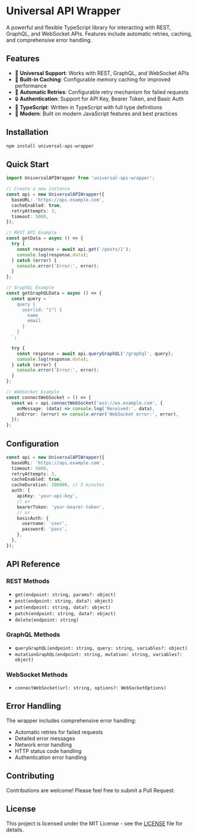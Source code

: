 # Universal API Wrapper

A powerful and flexible TypeScript library for interacting with REST, GraphQL, and WebSocket APIs. Features include automatic retries, caching, and comprehensive error handling.

## Features

- 🔄 **Universal Support**: Works with REST, GraphQL, and WebSocket APIs
- 💾 **Built-in Caching**: Configurable memory caching for improved performance
- 🔁 **Automatic Retries**: Configurable retry mechanism for failed requests
- 🔒 **Authentication**: Support for API Key, Bearer Token, and Basic Auth
- 📝 **TypeScript**: Written in TypeScript with full type definitions
- 🚀 **Modern**: Built on modern JavaScript features and best practices

## Installation

```bash
npm install universal-api-wrapper
```

## Quick Start

```typescript
import UniversalAPIWrapper from 'universal-api-wrapper';

// Create a new instance
const api = new UniversalAPIWrapper({
  baseURL: 'https://api.example.com',
  cacheEnabled: true,
  retryAttempts: 3,
  timeout: 5000,
});

// REST API Example
const getData = async () => {
  try {
    const response = await api.get('/posts/1');
    console.log(response.data);
  } catch (error) {
    console.error('Error:', error);
  }
};

// GraphQL Example
const getGraphQLData = async () => {
  const query = `
    query {
      user(id: "1") {
        name
        email
      }
    }
  `;

  try {
    const response = await api.queryGraphQL('/graphql', query);
    console.log(response.data);
  } catch (error) {
    console.error('Error:', error);
  }
};

// WebSocket Example
const connectWebSocket = () => {
  const ws = api.connectWebSocket('wss://ws.example.com', {
    onMessage: (data) => console.log('Received:', data),
    onError: (error) => console.error('WebSocket error:', error),
  });
};
```

## Configuration

```typescript
const api = new UniversalAPIWrapper({
  baseURL: 'https://api.example.com',
  timeout: 5000,
  retryAttempts: 3,
  cacheEnabled: true,
  cacheDuration: 300000, // 5 minutes
  auth: {
    apiKey: 'your-api-key',
    // or
    bearerToken: 'your-bearer-token',
    // or
    basicAuth: {
      username: 'user',
      password: 'pass',
    },
  },
});
```

## API Reference

### REST Methods

- `get(endpoint: string, params?: object)`
- `post(endpoint: string, data?: object)`
- `put(endpoint: string, data?: object)`
- `patch(endpoint: string, data?: object)`
- `delete(endpoint: string)`

### GraphQL Methods

- `queryGraphQL(endpoint: string, query: string, variables?: object)`
- `mutationGraphQL(endpoint: string, mutation: string, variables?: object)`

### WebSocket Methods

- `connectWebSocket(url: string, options?: WebSocketOptions)`

## Error Handling

The wrapper includes comprehensive error handling:

- Automatic retries for failed requests
- Detailed error messages
- Network error handling
- HTTP status code handling
- Authentication error handling

## Contributing

Contributions are welcome! Please feel free to submit a Pull Request.

## License

This project is licensed under the MIT License - see the [LICENSE](LICENSE) file for details.
